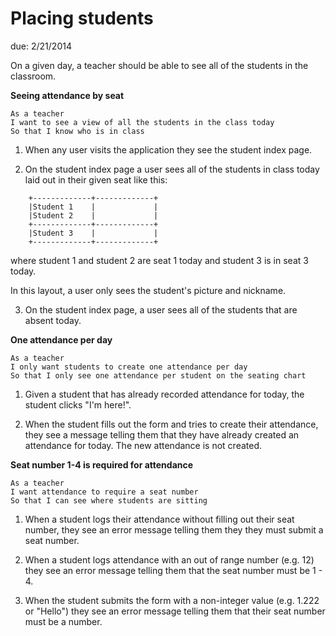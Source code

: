 # Placing students

due: 2/21/2014

On a given day, a teacher should be able to see all of the students in the
classroom.

**Seeing attendance by seat**

```
As a teacher
I want to see a view of all the students in the class today
So that I know who is in class
```

1. When any user visits the application they see the student index page.

2. On the student index page a user sees all of the students in class today
   laid out in their given seat like this:

```
    +-------------+-------------+
    |Student 1    |             |
    |Student 2    |             |
    +-------------+-------------+
    |Student 3    |             |
    +-------------+-------------+
```

   where student 1 and student 2 are seat 1 today and student 3 is in seat 3
   today.

   In this layout, a user only sees the student's picture and nickname.

3. On the student index page, a user sees all of the students that are absent
   today.


**One attendance per day**

```
As a teacher
I only want students to create one attendance per day
So that I only see one attendance per student on the seating chart
```

1. Given a student that has already recorded attendance for today, the student
   clicks "I'm here!".

2. When the student fills out the form and tries to create their attendance,
   they see a message telling them that they have already created an attendance
   for today. The new attendance is not created.


**Seat number 1-4 is required for attendance**

```
As a teacher
I want attendance to require a seat number
So that I can see where students are sitting
```

1. When a student logs their attendance without filling out their seat number,
   they see an error message telling them they they must submit a seat number.

3. When a student logs attendance with an out of range number (e.g. 12) they see an
   error message telling them that the seat number must be 1 - 4.

4. When the student submits the form with a non-integer value (e.g. 1.222 or
   "Hello") they see an error message telling them that their seat number must be
   a number.

